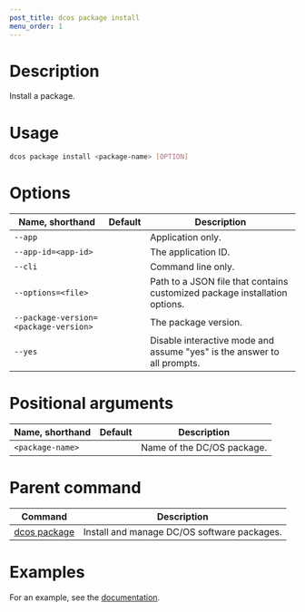 ```yaml
---
post_title: dcos package install
menu_order: 1
---
```


# Description
Install a package.

# Usage

```bash
dcos package install <package-name> [OPTION]
```

# Options

| Name, shorthand | Default | Description |
|---------|-------------|-------------|
| `--app`   |             |  Application only. |
| `--app-id=<app-id>`   |             |  The application ID. |
| `--cli`   |             |  Command line only. |
| `--options=<file>`   |             | Path to a JSON file that contains customized package installation options. |
| `--package-version=<package-version>`   |             | The package version. |
| `--yes`   |             | Disable interactive mode and assume "yes" is the answer to all prompts. |

# Positional arguments

| Name, shorthand | Default | Description |
|---------|-------------|-------------|
| `<package-name>`   |             |  Name of the DC/OS package. |
        
# Parent command

| Command | Description |
|---------|-------------|
| [dcos package](/docs/1.9/administering-clusters/cli/command-reference/dcos-package/)   | Install and manage DC/OS software packages. |

# Examples

For an example, see the [documentation](/docs/1.9/deploying-services/config-universe-service/).